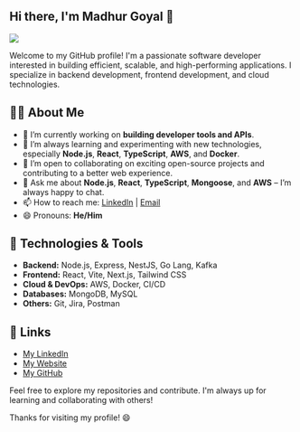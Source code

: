 ## Hi there, I'm Madhur Goyal 👋

![](https://komarev.com/ghpvc/?username=mgoyal98&color=0e75b6&style=for-the-badge)

Welcome to my GitHub profile! I'm a passionate software developer interested in building efficient, scalable, and high-performing applications. I specialize in backend development, frontend development, and cloud technologies.

## 🧑‍💻 About Me

- 🔭 I’m currently working on **building developer tools and APIs**.
- 🌱 I’m always learning and experimenting with new technologies, especially **Node.js**, **React**, **TypeScript**, **AWS**, and **Docker**.
- 👯 I’m open to collaborating on exciting open-source projects and contributing to a better web experience.
- 💬 Ask me about **Node.js**, **React**, **TypeScript**, **Mongoose**, and **AWS** – I’m always happy to chat.
- 📫 How to reach me: [LinkedIn](https://www.linkedin.com/in/madhur-goyal/) | [Email](mailto:hi@mgoyal.com)
- 😄 Pronouns: **He/Him**

## 🚀 Technologies & Tools

- **Backend:** Node.js, Express, NestJS, Go Lang, Kafka 
- **Frontend:** React, Vite, Next.js, Tailwind CSS
- **Cloud & DevOps:** AWS, Docker, CI/CD
- **Databases:** MongoDB, MySQL
- **Others:** Git, Jira, Postman

## 🔗 Links

- [My LinkedIn](https://www.linkedin.com/in/madhur-goyal/)
- [My Website](https://mgoyal.com)
- [My GitHub](https://github.com/mgoyal98)

Feel free to explore my repositories and contribute. I'm always up for learning and collaborating with others!

Thanks for visiting my profile! 😄
